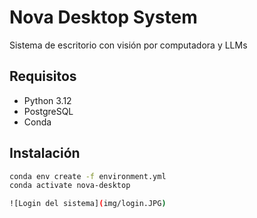 # Nova Desktop System

Sistema de escritorio con visión por computadora y LLMs

## Requisitos
- Python 3.12
- PostgreSQL
- Conda

## Instalación
```bash
conda env create -f environment.yml
conda activate nova-desktop

![Login del sistema](img/login.JPG)
